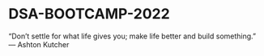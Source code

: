 # DSA-BOOTCAMP-2022
“Don’t settle for what life gives you; make life better and build something.” — Ashton Kutcher
